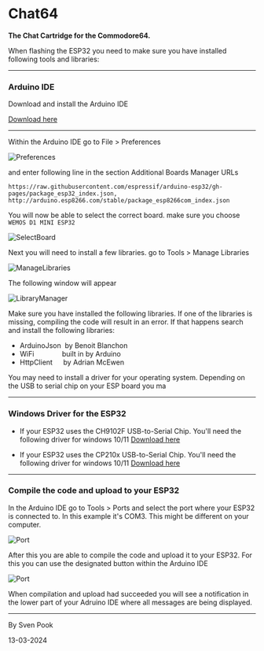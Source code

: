 # Chat64

**The Chat Cartridge for the Commodore64.**

When flashing the ESP32 you need to make sure you have installed following tools and libraries:

---
### Arduino IDE
Download and install the Arduino IDE

[Download here](https://www.arduino.cc/en/software)

---

Within the Arduino IDE go to  File > Preferences

![Preferences](/Artwork/arduino-preferences.png)

and enter following line in the section Additional Boards Manager URLs

 `https://raw.githubusercontent.com/espressif/arduino-esp32/gh-pages/package_esp32_index.json, http://arduino.esp8266.com/stable/package_esp8266com_index.json `


You will now be able to select the correct board. make sure you choose `WEMOS D1 MINI ESP32`

![SelectBoard](/Artwork/arduino-boardselect.png)


Next you will need to install a few libraries.
go to Tools > Manage Libraries

![ManageLibraries](/Artwork/arduino-managelibraries.png)

The following window will appear

![LibraryManager](/Artwork/arduino-librarymanager.png)

Make sure you have installed the following libraries. If one of the libraries is missing, compiling the code will result in an error. If that happens search and install the following libraries:

* ArduinoJson &nbsp;by Benoit Blanchon
* WiFi &emsp;&emsp;&emsp;&ensp;&nbsp;built in by Arduino
* HttpClient &emsp;&nbsp;by Adrian McEwen

You may need to install a driver for your operating system. Depending on the USB to serial chip on your ESP board you ma

---
### Windows Driver for the ESP32

- If your ESP32 uses the CH9102F USB-to-Serial Chip. You'll need the following driver for windows 10/11 [Download here](http://chat64.nl/drivers/CH343SER.zip)

- If your ESP32 uses the CP210x USB-to-Serial Chip. You'll need the following driver for windows 10/11 [Download here](http://chat64.nl/drivers/CP210x_Windows_Drivers_with_Serial_Enumeration.zip)

---
### Compile the code and upload to your ESP32
In the Arduino IDE go to Tools > Ports and select the port where your ESP32 is connected to. In this example it's COM3. This might be different on your computer.

![Port](/Artwork/arduino-selectport.png)

After this you are able to compile the code and upload it to your ESP32. For this you can use the designated button within the Arduino IDE

![Port](/Artwork/arduino-upload.png)

When compilation and upload had succeeded you will see a notification in the lower part of your Adruino IDE where all messages are being displayed.

---


By Sven Pook

13-03-2024
